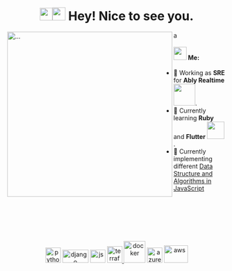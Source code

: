 
<div align='center'>
<h1><img src="https://github.com/TheDudeThatCode/TheDudeThatCode/blob/master/Assets/Hi.gif" width="29px"><img src="https://emojis.slackmojis.com/emojis/images/1531849430/4246/blob-sunglasses.gif?1531849430" width="30"/>  Hey! Nice to see you.</h1>
 </div>

<img src="https://media.giphy.com/media/13HgwGsXF0aiGY/giphy.gif" alt="..." align=left width="380"/>

<a href="https://www.linkedin.com/in/dimbu-afonso-894977a8/" target="blank"><img align="center" src="https://cdn.jsdelivr.net/npm/simple-icons@3.0.1/icons/linkedin.svg" alt="apoorvtyagi" height="15" width="15" /></a>

#### <img src="https://github.com/TheDudeThatCode/TheDudeThatCode/blob/master/Assets/Developer.gif" width="30px"> Me:
- 🏦 Working as **SRE** for **Ably Realtime** <a href=https://ably.com/><img src="https://www.vectorlogo.zone/logos/ablyio/ablyio-ar21.svg" width="50"></a>.
- 📝 Currently learning **Ruby** and **Flutter** <img src="https://media.giphy.com/media/WUlplcMpOCEmTGBtBW/giphy.gif" width="40">.
- 🌱 Currently implementing different [Data Structure and Algorithms in JavaScript](https://github.com/ddotafonso/CodeCabinet/tree/main/Data-Structures_and_Algorithms)


<br />
<br />
<br />
<br />
<br />

<div>
<p align="center">
    <a href=https://www.python.org/><img src="https://www.vectorlogo.zone/logos/python/python-icon.svg" alt="python" width="35" height="35"/></a>
    <a href=https://www.djangoproject.com/><img src="https://www.vectorlogo.zone/logos/djangoproject/djangoproject-ar21.svg" alt="django" width="60" height="30"/></a>
    <a href=https://developer.mozilla.org/en-US/docs/Web/javascript><img src="https://seeklogo.com/images/J/javascript-js-logo-2949701702-seeklogo.com.png" alt="js" width="35" height="30"/></a>
    <a href=https://www.terraform.io/docs/index.html><img src="https://seeklogo.com/images/T/terraform-logo-99AE26A4C1-seeklogo.com.png" alt="terraform" width="35" height="38"/</a>
    <a href=https://www.docker.com/><img src="https://www.vectorlogo.zone/logos/docker/docker-icon.svg" alt="docker" width="50" height="50/></a>
    <a href=https://git-scm.com/><img src="https://www.vectorlogo.zone/logos/git-scm/git-scm-icon.svg" alt="GIT" width="35" height="35"/></a>
    <a href=https://azure.microsoft.com/en-gb/><img src="https://www.vectorlogo.zone/logos/microsoft_azure/microsoft_azure-icon.svg" alt="azure" width="35" height="35"/></a>
    <a href=https://aws.amazon.com/?nc2=h_lg><img src="https://seeklogo.com/images/A/amazon-web-services-aws-logo-6C2E3DCD3E-seeklogo.com.png" alt="aws" width="55" height="40"/></a>
</p>
</div>
